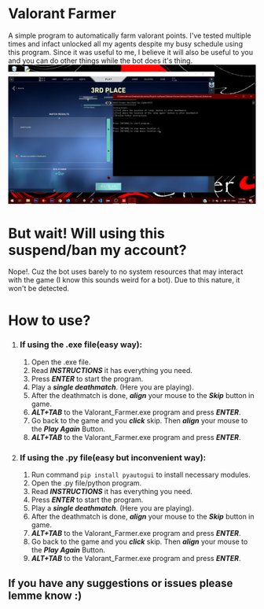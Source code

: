 # Valorant Farmer #
A simple program to automatically farm valorant points. I've tested multiple times and infact unlocked all my agents despite my busy schedule using this program. 
Since it was useful to me, I believe it will also be useful to you and you can do other things while the bot does it's thing.
![picture alt](https://raw.githubusercontent.com/CipherKill/ValorantFarmer/main/screenshots/vfarmer.jpg "Screenshot1")

# But wait! Will using this suspend/ban my account? #
Nope!. Cuz the bot uses barely to no system resources that may interact with the game (I know this sounds weird for a bot). Due to this nature, it won't be detected.

# How to use? #
1. ### If using the .exe file(easy way): ###
    1. Open the .exe file.
    2. Read ***INSTRUCTIONS*** it has everything you need.
    3. Press ***ENTER*** to start the program.
    4. Play a ***single deathmatch***. (Here you are playing).
    5. After the deathmatch is done, ***align*** your mouse to the ***Skip*** button in game.
    6. ***ALT+TAB*** to the Valorant_Farmer.exe program and press ***ENTER***.
    7. Go back to the game and you ***click*** skip. Then ***align*** your mouse to the ***Play Again*** Button.
    8. ***ALT+TAB*** to the Valorant_Farmer.exe program and press ***ENTER***.

2. ### If using the .py file(easy but inconvenient way): ###
    1. Run command `pip install pyautogui` to install necessary modules.
    2. Open the .py file/python program.
    3. Read ***INSTRUCTIONS*** it has everything you need.
    4. Press ***ENTER*** to start the program.
    5. Play a ***single deathmatch***. (Here you are playing).
    6. After the deathmatch is done, ***align*** your mouse to the ***Skip*** button in game.
    7. ***ALT+TAB*** to the Valorant_Farmer.exe program and press ***ENTER***.
    8. Go back to the game and you ***click*** skip. Then ***align*** your mouse to the ***Play Again*** Button.
    9. ***ALT+TAB*** to the Valorant_Farmer.exe program and press ***ENTER***.

## If you have any suggestions or issues please lemme know :)
